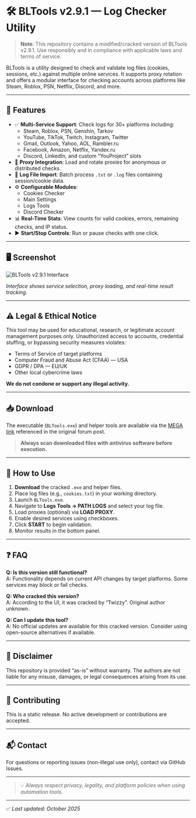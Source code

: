 # 🛠️ BLTools v2.9.1 — Log Checker Utility

> **Note**: This repository contains a modified/cracked version of BLTools v2.9.1. Use responsibly and in compliance with applicable laws and terms of service.

BLTools is a utility designed to check and validate log files (cookies, sessions, etc.) against multiple online services. It supports proxy rotation and offers a modular interface for checking accounts across platforms like Steam, Roblox, PSN, Netflix, Discord, and more.

---

## 📌 Features

- ✅ **Multi-Service Support**: Check logs for 30+ platforms including:
  - Steam, Roblox, PSN, Genshin, Tarkov
  - YouTube, TikTok, Twitch, Instagram, Twitter
  - Gmail, Outlook, Yahoo, AOL, Rambler.ru
  - Facebook, Amazon, Netflix, Yandex.ru
  - Discord, LinkedIn, and custom “YouProject” slots
- 🧭 **Proxy Integration**: Load and rotate proxies for anonymous or distributed checks.
- 📁 **Log File Import**: Batch process `.txt` or `.log` files containing session/cookie data.
- ⚙️ **Configurable Modules**:
  - Cookies Checker
  - Main Settings
  - Logs Tools
  - Discord Checker
- 📊 **Real-Time Stats**: View counts for valid cookies, errors, remaining checks, and IP status.
- ▶️ **Start/Stop Controls**: Run or pause checks with one click.

---

## 🖥️ Screenshot

![BLTools v2.9.1 Interface]([image.png](https://nztcdn.com/files/9e18b0bc-70cf-487c-a8a1-0b5362086d62.webp))

*Interface shows service selection, proxy loading, and real-time result tracking.*

---

## ⚠️ Legal & Ethical Notice

This tool may be used for educational, research, or legitimate account management purposes only. Unauthorized access to accounts, credential stuffing, or bypassing security measures violates:

- Terms of Service of target platforms  
- Computer Fraud and Abuse Act (CFAA) — USA  
- GDPR / DPA — EU/UK  
- Other local cybercrime laws  

**We do not condone or support any illegal activity.**

---

## 📥 Download

The executable (`BLTools.exe`) and helper tools are available via the [MEGA link](https://mega.nz/) referenced in the original forum post.  
> **Always scan downloaded files with antivirus software before execution.**

---

## 🔧 How to Use

1. **Download** the cracked `.exe` and helper files.
2. Place log files (e.g., `cookies.txt`) in your working directory.
3. Launch `BLTools.exe`.
4. Navigate to **Logs Tools → PATH LOGS** and select your log file.
5. Load proxies (optional) via **LOAD PROXY**.
6. Enable desired services using checkboxes.
7. Click **START** to begin validation.
8. Monitor results in the bottom panel.

---

## ❓ FAQ

**Q: Is this version still functional?**  
A: Functionality depends on current API changes by target platforms. Some services may block or fail checks.

**Q: Who cracked this version?**  
A: According to the UI, it was cracked by “Twizzy”. Original author unknown.

**Q: Can I update this tool?**  
A: No official updates are available for this cracked version. Consider using open-source alternatives if available.

---

## 📜 Disclaimer

This repository is provided “as-is” without warranty. The authors are not liable for any misuse, damages, or legal consequences arising from its use.

---

## 🤝 Contributing

This is a static release. No active development or contributions are accepted.

---

## 📬 Contact

For questions or reporting issues (non-illegal use only), contact via GitHub Issues.

---

> 💡 *Always respect privacy, legality, and platform policies when using automation tools.*

---

✅ *Last updated: October 2025*
